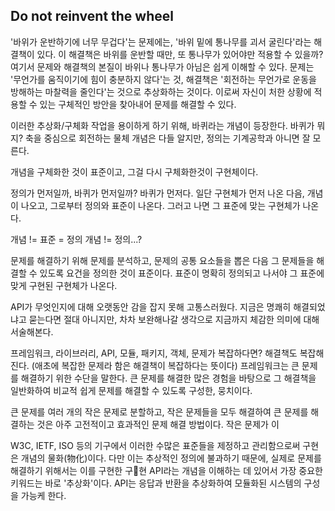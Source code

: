 ## Do not reinvent the wheel
'바위가 운반하기에 너무 무겁다'는 문제에는, '바위 밑에 통나무를 괴서 굴린다'라는 해결책이 있다.
이 해결책은 바위를 운반할 때만, 또 통나무가 있어야만 적용할 수 있을까?
여기서 문제와 해결책의 본질이 바위나 통나무가 아님은 쉽게 이해할 수 있다.
문제는 '무언가를 움직이기에 힘이 충분하지 않다'는 것, 해결책은 '회전하는 무언가로 운동을 방해하는 마찰력을 줄인다'는 것으로 추상화하는 것이다.
이로써 자신이 처한 상황에 적용할 수 있는 구체적인 방안을 찾아내어 문제를 해결할 수 있다.

이러한 추상화/구체화 작업을 용이하게 하기 위해, 바퀴라는 개념이 등장한다.
바퀴가 뭐지? 축을 중심으로 회전하는 물체
개념은 다들 알지만, 정의는 기계공학과 아니면 잘 모른다.

개념을 구체화한 것이 표준이고, 그걸 다시 구체화한것이 구현체이다.

정의가 먼저일까, 바퀴가 먼저일까? 바퀴가 먼저다. 일단 구현체가 먼저 나온 다음, 개념이 나오고, 그로부터 정의와 표준이 나온다. 그러고 나면 그 표준에 맞는 구현체가 나온다.

개념 != 표준 = 정의
개념 != 정의...?

문제를 해결하기 위해 문제를 분석하고, 문제의 공통 요소들을 뽑은 다음 그 문제들을 해결할 수 있도록 요건을 정의한 것이 표준이다.
표준이 명확히 정의되고 나서야 그 표준에 맞게 구현된 구현체가 나온다.

API가 무엇인지에 대해 오랫동안 감을 잡지 못해 고통스러웠다.
지금은 명쾌히 해결되었냐고 묻는다면 절대 아니지만, 차차 보완해나갈 생각으로 지금까지 체감한 의미에 대해 서술해본다.

프레임워크, 라이브러리, API, 모듈, 패키지, 객체, 
문제가 복잡하다면? 해결책도 복잡해진다. (애초에 복잡한 문제라 함은 해결책이 복잡하다는 뜻이다)
프레임워크는 큰 문제를 해결하기 위한 수단을 말한다.
큰 문제를 해결한 많은 경험을 바탕으로 그 해결책을 일반화하여 비교적 쉽게 문제를 해결할 수 있도록 구성한, 뭉치이다.

큰 문제를 여러 개의 작은 문제로 분할하고, 작은 문제들을 모두 해결하여 큰 문제를 해결하는 것은 아주 고전적이고 효과적인 문제 해결 방법이다.
작은 문제가 이

W3C, IETF, ISO 등의 기구에서 이러한 수많은 표준들을 제정하고 관리함으로써 
구현은 개념의 물화(物化)이다. 다만 이는 추상적인 정의에 불과하기 때문에, 실제로 문제를 해결하기 위해서는 이를 구현한 구현
API라는 개념을 이해하는 데 있어서 가장 중요한 키워드는 바로 '추상화'이다. API는 응답과 반환을 추상화하여 모듈화된 시스템의 구성을 가능케 한다.
